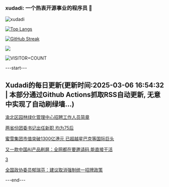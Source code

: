 ### xudadi: 一个热衷开源事业的程序员 👋

![xudadi](https://github-readme-stats-git-masterorgs-github-readme-stats-team.vercel.app/api?username=xudadi)

[![Top Langs](https://github-readme-stats.vercel.app/api/top-langs/?username=xudadi)](https://github.com/anuraghazra/github-readme-stats)

[![GitHub Streak](https://streak-stats.demolab.com?user=xudadi&locale=zh_Hans)](https://git.io/streak-stats)

![](https://raw.githubusercontent.com/xudadi/xudadi/main/assets/github-contribution-grid-snake.svg)

![VISITOR+COUNT](https://komarev.com/ghpvc/?username=xudadi&label=VISITOR+COUNT)


---start---

## Xudadi的每日更新(更新时间:2025-03-06 16:54:32 | 本部分通过Github Actions抓取RSS自动更新, 无意中实现了自动刷绿墙...)

[渝北区园林绿化管理中心招聘工作人员简章](https://www.gongkaoleida.com/article/2311524)

[两省份团委书记出任新职 均为75后](https://m.163.com/news/article/JPVKV0AK055040N3.html)

[蜜雪集团市值突破1300亿港元 已超越星巴克等国际巨头](https://m.163.com/news/article/JPVKAVQ00534A4SC.html)

[又一款中国AI产品刷屏：全网都在要邀请码 能直接干活](https://m.163.com/news/article/JPVFD3AP0001899O.html)

[3](https://m.163.com/touch/news/sub/domestic)

[全国政协委员郁瑞芬：建议取消强制统一招牌政策](https://m.163.com/news/article/JPV4BHTA0512DU6N.html)

---end---
